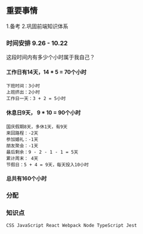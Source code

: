 ## 重要事情
1.备考
2.巩固前端知识体系

### 时间安排 9.26 - 10.22
这段时间内有多少个小时属于我自己？

#### 工作日有14天，14 * 5 = 70个小时
	下班时间：3小时
	上班挤出：2小时
	工作日一天：3 + 2 = 5小时
	
#### 休息日9天， 9 * 10 = 90个小时
	国庆假期8天，多休1天，有9天
	来回路程：-2天
	参加婚礼：-1天
	朋友聚会：-1天
	最后剩余：9 - 2 - 1 - 1 = 5天
	累计周末： 4天
	节假日：5 + 4 = 9天，每天投入10小时

#### 总共有160个小时

### 分配


### 知识点
`
CSS
JavaScript
React
Webpack
Node
TypeScript
Jest
`